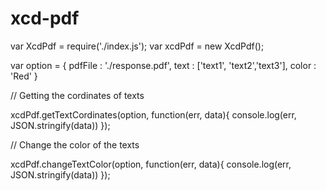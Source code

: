 # xcd-pdf


var XcdPdf = require('./index.js');
var xcdPdf = new XcdPdf();


var option = {
	pdfFile : './response.pdf',
	text : ['text1', 'text2','text3'],
	color : 'Red'
}

// Getting the cordinates of texts

xcdPdf.getTextCordinates(option, function(err, data){
	console.log(err, JSON.stringify(data))
});

// Change the color of the texts

xcdPdf.changeTextColor(option, function(err, data){
	console.log(err, JSON.stringify(data))
});
